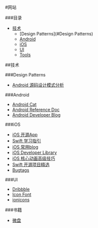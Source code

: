 #网站

###目录
* [技术](#技术)
  * [Design Patterns](#Design Patterns)
  * [Android](#Android)
  * [iOS](#iOS)
  * [UI](#UI)
  * [Tools](#Tools)

##<a id="技术"></a>技术

###<a id="Design Patterns"></a>Design Patterns
* [Android 源码设计模式分析](https://github.com/simple-android-framework-exchange/android_design_patterns_analysis)

###<a id="Android"></a>Android
* [Android Cat](http://androidcat.com/)
* [Android Reference Doc](http://www.android-doc.com/reference/packages.html)
* [Android Developer Blog](http://android-developers.blogspot.com/)

###<a id="iOS"></a>iOS
* [iOS 开源App](https://github.com/dkhamsing/open-source-ios-apps)
* [Swift 学习指引](http://www.swiftguide.cn/)
* [iOS 常用blog](https://github.com/tangqiaoboy/iOSBlogCN)
* [iOS Developer Library](https://developer.apple.com/library/)
* [iOS 核心动画高级技巧](https://zsisme.gitbooks.io/ios-/content/)
* [Swift 开源项目精选](https://github.com/ipader/SwiftGuide/blob/master/Featured.md#tools)
* [Bugtags](https://bugtags.com/)


###<a id="UI"></a>UI
* [Dribbble](https://dribbble.com/)
* [Icon Font](https://www.iconfont.cn)
* [ionicons](http://ionicons.com/)


###书籍
* [微盘](http://vdisk.weibo.com/)